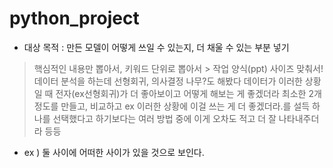 # python_project
+ 대상 목적
: 만든 모델이 어떻게 쓰일 수 있는지, 더 채울 수 있는 부분 넣기
> 핵심적인 내용만 뽑아서, 키워드 단위로 뽑아서 > 작업
양식(ppt) 사이즈 맞춰서!
데이터 분석을 하는데 선형회귀, 의사결정 나무?도 해봤다
데이터가 이러한 상황일 때 전자(ex선형회귀)가 더 좋아보이고 어떻게 해보는 게 좋겠더라
최소한 2개 정도를 만들고, 비교하고 ex 이러한 상황에 이걸 쓰는 게 더 좋겠더라.를 설득
하나를 선택했다고 하기보다는 여러 방법 중에 이게 오차도 적고 더 잘 나타내주더라 등등

+ ex ) 둘 사이에 어떠한 사이가 있을 것으로 보인다.
